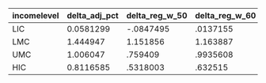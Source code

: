 |incomelevel |   delta_adj_pct |   delta_reg_w_50  |  delta_reg_w_60  |  delta_reg_w_70 |   delta_reg_w_80 |   delta_reg_w_90  |
|-----	|------------	|-----------	|-----------	|-----------	|-----------	|-----------	|
|LIC	| 0.0581299 | -.0847495 |	.0137155 | .1121804 | 1.020516 | 1.928851 |
|LMC	| 1.444947 | 1.151856 |	1.163887 | 1.748871 | 1.748871 | 2.722119 |
|UMC	| 1.006047 | .759409	| .9935608 | 1.478873 | 2.141911 | 2.655576 |
|HIC	| 0.8116585 |	.5318003 |.632515  | .6788902 | 3.339704 | 3.458876|
